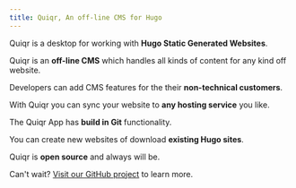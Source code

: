```yaml
---
title: Quiqr, An off-line CMS for Hugo
---
```


Quiqr is a desktop for working with **Hugo Static Generated Websites**. 

Quiqr is an **off-line CMS** which handles all kinds of content for any kind off website.

Developers can add CMS features for the their **non-technical customers**.

With Quiqr you can sync your website to **any hosting service** you like.

The Quiqr App has **build in Git** functionality.

You can create new websites of download **existing Hugo sites**. 

Quiqr is **open source** and always will be.

Can't wait? [Visit our GitHub project](https://github.com/quiqr) to learn more.
